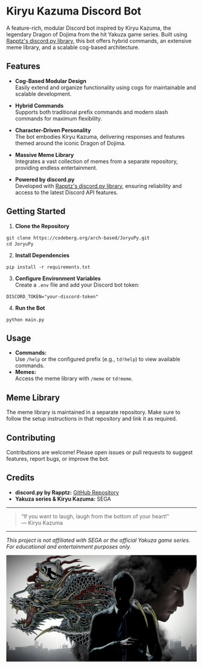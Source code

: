 # Kiryu Kazuma Discord Bot

A feature-rich, modular Discord bot inspired by Kiryu Kazuma, the legendary Dragon of Dojima from the hit Yakuza game series. Built using [Rapptz's discord.py library](https://github.com/Rapptz/discord.py), this bot offers hybrid commands, an extensive meme library, and a scalable cog-based architecture.

## Features

- **Cog-Based Modular Design**  
  Easily extend and organize functionality using cogs for maintainable and scalable development.

- **Hybrid Commands**  
  Supports both traditional prefix commands and modern slash commands for maximum flexibility.

- **Character-Driven Personality**  
  The bot embodies Kiryu Kazuma, delivering responses and features themed around the iconic Dragon of Dojima.

- **Massive Meme Library**  
  Integrates a vast collection of memes from a separate repository, providing endless entertainment.

- **Powered by discord.py**  
  Developed with [Rapptz's discord.py library](https://github.com/Rapptz/discord.py), ensuring reliability and access to the latest Discord API features.

## Getting Started

1. **Clone the Repository**
```console
git clone https://codeberg.org/arch-based/JoryuPy.git
cd JoryuPy
```

2. **Install Dependencies**
```console
pip install -r requirements.txt
```

3. **Configure Environment Variables**  
Create a `.env` file and add your Discord bot token:
```console
DISCORD_TOKEN="your-discord-token"
```

4. **Run the Bot**
```console
python main.py
```

## Usage

- **Commands:**  
Use `/help` or the configured prefix (e.g., `td!help`) to view available commands.
- **Memes:**  
Access the meme library with `/meme` or `td!meme`.

## Meme Library

The meme library is maintained in a separate repository. Make sure to follow the setup instructions in that repository and link it as required.

## Contributing

Contributions are welcome! Please open issues or pull requests to suggest features, report bugs, or improve the bot.

## Credits

- **discord.py by Rapptz:** [GitHub Repository](https://github.com/Rapptz/discord.py)
- **Yakuza series & Kiryu Kazuma:** SEGA

---

> “If you want to laugh, laugh from the bottom of your heart!”  
> — Kiryu Kazuma

---

*This project is not affiliated with SEGA or the official Yakuza game series. For educational and entertainment purposes only.*

<img src="./wall.jpg">
